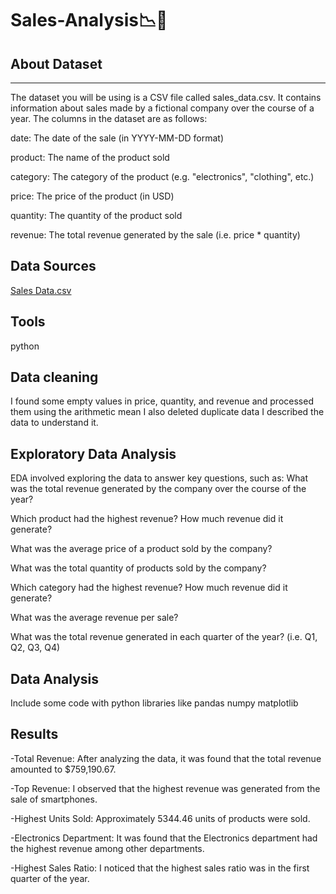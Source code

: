 # Sales-Analysis📉💸

## About Dataset
---
The dataset you will be using is a CSV file called sales_data.csv. It contains information about sales made by a fictional company over the course of a year. The columns in the dataset are as follows:

date: The date of the sale (in YYYY-MM-DD format)

product: The name of the product sold

category: The category of the product (e.g. "electronics", "clothing", etc.)

price: The price of the product (in USD)

quantity: The quantity of the product sold

revenue: The total revenue generated by the sale (i.e. price * quantity)


## Data Sources
[Sales Data.csv](https://github.com/intern2grow/sales-data-analysis)

## Tools
python 

## Data cleaning 
I found some empty values   in price, quantity, and revenue and processed them using the arithmetic mean I also deleted duplicate data I described the data to understand it.

## Exploratory Data Analysis
EDA involved exploring the  data to answer key questions, such as:
What was the total revenue generated by the company over the course of the year?

Which product had the highest revenue? How much revenue did it generate?

What was the average price of a product sold by the company?

What was the total quantity of products sold by the company?

Which category had the highest revenue? How much revenue did it generate?

What was the average revenue per sale?

What was the total revenue generated in each quarter of the year? (i.e. Q1, Q2, Q3, Q4)
 

## Data Analysis
Include some code with python libraries like
pandas 
numpy
matplotlib 

## Results 

-Total Revenue: After analyzing the data, it was found that the total revenue amounted to $759,190.67.

-Top Revenue: I observed that the highest revenue was generated from the sale of smartphones.

-Highest Units Sold: Approximately 5344.46 units of products were sold.

-Electronics Department: It was found that the Electronics department had the highest revenue among other departments.

-Highest Sales Ratio: I noticed that the highest sales ratio was in the first quarter of the year.
